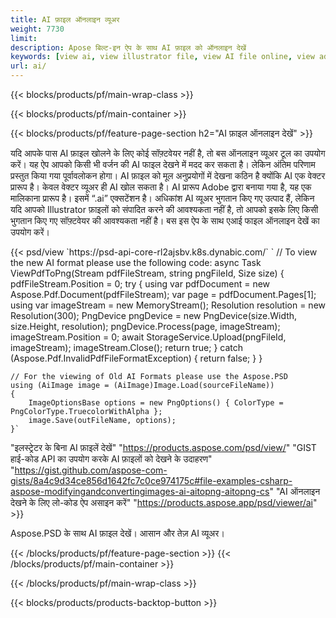 ```yaml
---
title: AI फ़ाइल ऑनलाइन व्यूअर
weight: 7730
limit: 
description: Apose बिल्ट-इन ऐप के साथ AI फ़ाइल को ऑनलाइन देखें
keywords: [view ai, view illustrator file, view AI file online, view adobe illustrator, ai file preview, ai format view]
url: ai/
---
```


{{< blocks/products/pf/main-wrap-class >}}


{{< blocks/products/pf/main-container >}}

{{< blocks/products/pf/feature-page-section h2="AI फ़ाइल ऑनलाइन देखें" >}}
<p>यदि आपके पास AI फ़ाइल खोलने के लिए कोई सॉफ़्टवेयर नहीं है, तो बस ऑनलाइन व्यूअर टूल का उपयोग करें। यह ऐप आपको किसी भी वर्जन की AI फाइल देखने में मदद कर सकता है। लेकिन अंतिम परिणाम प्रस्तुत किया गया पूर्वावलोकन होगा। AI फ़ाइल को मूल अनुप्रयोगों में देखना कठिन है क्योंकि AI एक वेक्टर प्रारूप है। केवल वेक्टर व्यूअर ही AI खोल सकता है। AI प्रारूप Adobe द्वारा बनाया गया है, यह एक मालिकाना प्रारूप है। इसमें “.ai” एक्सटेंशन है। अधिकांश AI व्यूअर भुगतान किए गए उत्पाद हैं, लेकिन यदि आपको Illustrator फ़ाइलों को संपादित करने की आवश्यकता नहीं है, तो आपको इसके लिए किसी भुगतान किए गए सॉफ़्टवेयर की आवश्यकता नहीं है। बस इस ऐप के साथ एआई फाइल ऑनलाइन देखें का उपयोग करें।</p>
{{< psd/view `https://psd-api-core-rl2ajsbv.k8s.dynabic.com/` 
`	// To view the new AI format please use the following code:
	async Task<bool> ViewPdfToPng(Stream pdfFileStream, string pngFileId, Size size)
	{
		pdfFileStream.Position = 0;
		try
		{
			using var pdfDocument = new Aspose.Pdf.Document(pdfFileStream);
			var page = pdfDocument.Pages[1];
			using var imageStream = new MemoryStream();
			Resolution resolution = new Resolution(300);
			PngDevice pngDevice = new PngDevice(size.Width, size.Height, resolution);
			pngDevice.Process(page, imageStream);
			imageStream.Position = 0;
			await StorageService.Upload(pngFileId, imageStream);
			imageStream.Close();
			return true;
		}
		catch (Aspose.Pdf.InvalidPdfFileFormatException)
		{
			return false;
		}
	}
	
	// For the viewing of Old AI Formats please use the Aspose.PSD
	using (AiImage image = (AiImage)Image.Load(sourceFileName))
	{
		ImageOptionsBase options = new PngOptions() { ColorType = PngColorType.TruecolorWithAlpha };
		image.Save(outFileName, options);
	}` 
"इलस्ट्रेटर के बिना AI फ़ाइलें देखें" "https://products.aspose.com/psd/view/" 
"GIST हाई-कोड API का उपयोग करके AI फ़ाइलों को देखने के उदाहरण" "https://gist.github.com/aspose-com-gists/8a4c9d34ce856d1642fc7c0ce974175c#file-examples-csharp-aspose-modifyingandconvertingimages-ai-aitopng-aitopng-cs" 
"AI ऑनलाइन देखने के लिए लो-कोड ऐप असाइन करें" "https://products.aspose.app/psd/viewer/ai" >}}
<p>Aspose.PSD के साथ AI फ़ाइल देखें। आसान और तेज़ AI व्यूअर।</p>
{{< /blocks/products/pf/feature-page-section >}}
{{< /blocks/products/pf/main-container >}}


{{< /blocks/products/pf/main-wrap-class >}}

{{< blocks/products/products-backtop-button >}}
